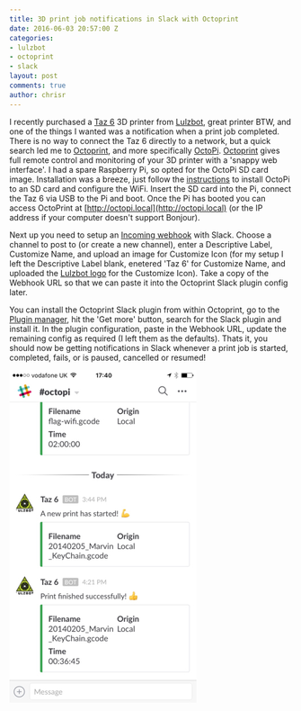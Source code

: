 ```yaml
---
title: 3D print job notifications in Slack with Octoprint
date: 2016-06-03 20:57:00 Z
categories:
- lulzbot
- octoprint
- slack
layout: post
comments: true
author: chrisr
---
```


I recently purchased a [Taz 6](https://www.lulzbot.com/store/printers/lulzbot-taz-6) 3D printer from
[Lulzbot](https://www.lulzbot.com), great printer BTW, and one of the things I wanted was a
notification when a print job completed. There is no way to connect the Taz 6 directly to a network, but a quick
search led me to [Octoprint](http://octoprint.org), and more specifically [OctoPi](https://github.com/guysoft/OctoPi).
[Octoprint](http://octoprint.org) gives full remote control and monitoring of your 3D printer with a 'snappy web
interface'. I had a spare Raspberry Pi, so opted for the OctoPi SD card image. Installation was a breeze, just follow
the [instructions](https://github.com/guysoft/OctoPi#how-to-use-it) to install OctoPi to an SD card and configure the
WiFi. Insert the SD card into the Pi, connect the Taz 6 via USB to the Pi and boot. Once the Pi has booted you can
access OctoPrint at [http://octopi.local](http://octopi.local) (or the IP address if your computer doesn't support Bonjour).

Next up you need to setup an [Incoming webhook](https://my.slack.com/services/new/incoming-webhook) with Slack. Choose
a channel to post to (or create a new channel), enter a Descriptive Label, Customize Name, and upload an image for
Customize Icon (for my setup I left the Descriptive Label blank, enetered 'Taz 6' for Customize Name, and uploaded the
[Lulzbot logo](https://www.lulzbot.com/sites/all/themes/lulzbot/build/img/svg/png/logo-small.png) for the Customize
Icon). Take a copy of the Webhook URL so that we can paste it into the Octoprint Slack plugin config later.

You can install the Octoprint Slack plugin from within Octoprint, go to the
[Plugin manager](https://github.com/foosel/OctoPrint/wiki/Plugin:-Plugin-Manager), hit the 'Get more' button, search
for the Slack plugin and install it. In the plugin configuration, paste in the Webhook URL, update the remaining config
as required (I left them as the defaults). Thats it, you should now be getting notifications in Slack whenever a
print job is started, completed, fails, or is paused, cancelled or resumed!

![Slack OctoPi notification](/img/octopi-slack-notification.jpg)
